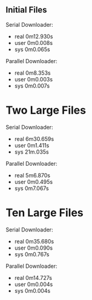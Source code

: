 

## Initial Files

 Serial Downloader:
  
 - real	0m12.930s
 - user	0m0.008s
 - sys	0m0.065s


 Parallel Downloader:
  
- real	0m8.353s
- user	0m0.003s
- sys	0m0.007s

  
 
# Two Large Files
 
 Serial Downloader:
  
 - real	6m30.659s
 - user	0m1.411s
 - sys	21m.035s

  
 Parallel Downloader:
  
 - real	5m6.870s
 - user	0m0.495s
 - sys	0m7.067s

  
 
# Ten Large Files
 
  Serial Downloader:

 - real	0m35.680s
 - user	0m0.090s
 - sys	0m0.767s
  
  Parallel Downloader:
 - real	0m14.727s
 - user	0m0.004s
 - sys	0m0.004s
